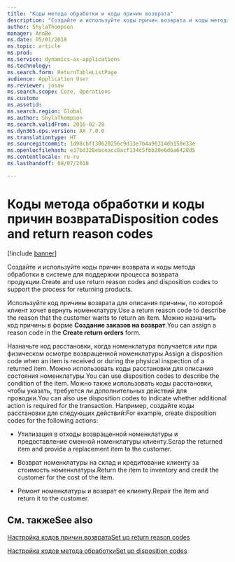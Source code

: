 ```yaml
---
title: "Коды метода обработки и коды причин возврата"
description: "Создайте и используйте коды причин возврата и коды метода обработки в системе для поддержки процесса возврата продукции."
author: ShylaThompson
manager: AnnBe
ms.date: 05/01/2018
ms.topic: article
ms.prod: 
ms.service: dynamics-ax-applications
ms.technology: 
ms.search.form: ReturnTableListPage
audience: Application User
ms.reviewer: josaw
ms.search.scope: Core, Operations
ms.custom: 
ms.assetid: 
ms.search.region: Global
ms.author: ShylaThompson
ms.search.validFrom: 2016-02-28
ms.dyn365.ops.version: AX 7.0.0
ms.translationtype: HT
ms.sourcegitcommit: 1d98cbff30620256c9d13e7b4a90314db150e33e
ms.openlocfilehash: e37bd328ebceacc8acf134c5fbb20e6d6a6428d5
ms.contentlocale: ru-ru
ms.lasthandoff: 08/07/2018

---
```


# <a name="disposition-codes-and-return-reason-codes"></a><span data-ttu-id="98037-103">Коды метода обработки и коды причин возврата</span><span class="sxs-lookup"><span data-stu-id="98037-103">Disposition codes and return reason codes</span></span> 

[!include [banner](../includes/banner.md)]


<span data-ttu-id="98037-104">Создайте и используйте коды причин возврата и коды метода обработки в системе для поддержки процесса возврата продукции.</span><span class="sxs-lookup"><span data-stu-id="98037-104">Create and use return reason codes and disposition codes to support the process for returning products.</span></span>

<span data-ttu-id="98037-105">Используйте код причины возврата для описания причины, по которой клиент хочет вернуть номенклатуру.</span><span class="sxs-lookup"><span data-stu-id="98037-105">Use a return reason code to describe the reason that the customer wants to return an item.</span></span> <span data-ttu-id="98037-106">Можно назначить код причины в форме **Создание заказов на возврат**.</span><span class="sxs-lookup"><span data-stu-id="98037-106">You can assign a reason code in the **Create return orders** form.</span></span>

<span data-ttu-id="98037-107">Назначьте код расстановки, когда номенклатура получается или при физическом осмотре возвращенной номенклатуры.</span><span class="sxs-lookup"><span data-stu-id="98037-107">Assign a disposition code when an item is received or during the physical inspection of a returned item.</span></span> <span data-ttu-id="98037-108">Можно использовать коды расстановки для описания состояния номенклатуры.</span><span class="sxs-lookup"><span data-stu-id="98037-108">You can use disposition codes to describe the condition of the item.</span></span> <span data-ttu-id="98037-109">Можно также использовать коды расстановки, чтобы указать, требуется ли дополнительных действий для проводки.</span><span class="sxs-lookup"><span data-stu-id="98037-109">You can also use disposition codes to indicate whether additional action is required for the transaction.</span></span> <span data-ttu-id="98037-110">Например, создайте коды расстановки для следующих действий:</span><span class="sxs-lookup"><span data-stu-id="98037-110">For example, create disposition codes for the following actions:</span></span>

  - <span data-ttu-id="98037-111">Утилизация в отходы возвращенной номенклатуры и предоставление сменной номенклатуры клиенту.</span><span class="sxs-lookup"><span data-stu-id="98037-111">Scrap the returned item and provide a replacement item to the customer.</span></span>

  - <span data-ttu-id="98037-112">Возврат номенклатуры на склад и кредитование клиенту за стоимость номенклатуры.</span><span class="sxs-lookup"><span data-stu-id="98037-112">Return the item to inventory and credit the customer for the cost of the item.</span></span>

  - <span data-ttu-id="98037-113">Ремонт номенклатуры и возврат ее клиенту.</span><span class="sxs-lookup"><span data-stu-id="98037-113">Repair the item and return it to the customer.</span></span>

## <a name="see-also"></a><span data-ttu-id="98037-114">См. также</span><span class="sxs-lookup"><span data-stu-id="98037-114">See also</span></span>

[<span data-ttu-id="98037-115">Настройка кодов причин возврата</span><span class="sxs-lookup"><span data-stu-id="98037-115">Set up return reason codes</span></span>](set-up-return-reason-code.md)

[<span data-ttu-id="98037-116">Настройка кодов метода обработки</span><span class="sxs-lookup"><span data-stu-id="98037-116">Set up disposition codes</span></span>](set-up-disposition-codes.md)




  




